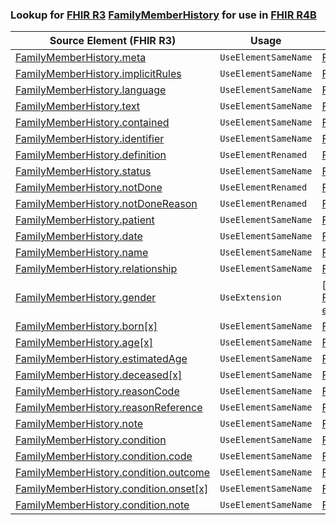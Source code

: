 ### Lookup for [FHIR R3](https://hl7.org/fhir/STU3/) [FamilyMemberHistory](https://hl7.org/fhir/STU3/FamilyMemberHistory.html) for use in [FHIR R4B](https://hl7.org/fhir/R4B/)

| Source Element (FHIR R3) | Usage | Target |
| -------------- | ----- | ------ |
| [FamilyMemberHistory.meta](https://hl7.org/fhir/STU3/FamilyMemberHistory.html#resource) | `UseElementSameName` | [FamilyMemberHistory.meta](https://hl7.org/fhir/R4B/FamilyMemberHistory.html#resource) |
| [FamilyMemberHistory.implicitRules](https://hl7.org/fhir/STU3/FamilyMemberHistory.html#resource) | `UseElementSameName` | [FamilyMemberHistory.implicitRules](https://hl7.org/fhir/R4B/FamilyMemberHistory.html#resource) |
| [FamilyMemberHistory.language](https://hl7.org/fhir/STU3/FamilyMemberHistory.html#resource) | `UseElementSameName` | [FamilyMemberHistory.language](https://hl7.org/fhir/R4B/FamilyMemberHistory.html#resource) |
| [FamilyMemberHistory.text](https://hl7.org/fhir/STU3/FamilyMemberHistory.html#resource) | `UseElementSameName` | [FamilyMemberHistory.text](https://hl7.org/fhir/R4B/FamilyMemberHistory.html#resource) |
| [FamilyMemberHistory.contained](https://hl7.org/fhir/STU3/FamilyMemberHistory.html#resource) | `UseElementSameName` | [FamilyMemberHistory.contained](https://hl7.org/fhir/R4B/FamilyMemberHistory.html#resource) |
| [FamilyMemberHistory.identifier](https://hl7.org/fhir/STU3/FamilyMemberHistory.html#resource) | `UseElementSameName` | [FamilyMemberHistory.identifier](https://hl7.org/fhir/R4B/FamilyMemberHistory.html#resource) |
| [FamilyMemberHistory.definition](https://hl7.org/fhir/STU3/FamilyMemberHistory.html#resource) | `UseElementRenamed` | [FamilyMemberHistory.instantiatesCanonical](https://hl7.org/fhir/R4B/FamilyMemberHistory.html#resource) |
| [FamilyMemberHistory.status](https://hl7.org/fhir/STU3/FamilyMemberHistory.html#resource) | `UseElementSameName` | [FamilyMemberHistory.status](https://hl7.org/fhir/R4B/FamilyMemberHistory.html#resource) |
| [FamilyMemberHistory.notDone](https://hl7.org/fhir/STU3/FamilyMemberHistory.html#resource) | `UseElementRenamed` | [FamilyMemberHistory.dataAbsentReason](https://hl7.org/fhir/R4B/FamilyMemberHistory.html#resource) |
| [FamilyMemberHistory.notDoneReason](https://hl7.org/fhir/STU3/FamilyMemberHistory.html#resource) | `UseElementRenamed` | [FamilyMemberHistory.dataAbsentReason](https://hl7.org/fhir/R4B/FamilyMemberHistory.html#resource) |
| [FamilyMemberHistory.patient](https://hl7.org/fhir/STU3/FamilyMemberHistory.html#resource) | `UseElementSameName` | [FamilyMemberHistory.patient](https://hl7.org/fhir/R4B/FamilyMemberHistory.html#resource) |
| [FamilyMemberHistory.date](https://hl7.org/fhir/STU3/FamilyMemberHistory.html#resource) | `UseElementSameName` | [FamilyMemberHistory.date](https://hl7.org/fhir/R4B/FamilyMemberHistory.html#resource) |
| [FamilyMemberHistory.name](https://hl7.org/fhir/STU3/FamilyMemberHistory.html#resource) | `UseElementSameName` | [FamilyMemberHistory.name](https://hl7.org/fhir/R4B/FamilyMemberHistory.html#resource) |
| [FamilyMemberHistory.relationship](https://hl7.org/fhir/STU3/FamilyMemberHistory.html#resource) | `UseElementSameName` | [FamilyMemberHistory.relationship](https://hl7.org/fhir/R4B/FamilyMemberHistory.html#resource) |
| [FamilyMemberHistory.gender](https://hl7.org/fhir/STU3/FamilyMemberHistory.html#resource) | `UseExtension` | [http://hl7.org/fhir/3.0/StructureDefinition/extension-FamilyMemberHistory.gender](StructureDefinition-ext-R3-FamilyMemberHistory.gender.html) |
| [FamilyMemberHistory.born[x]](https://hl7.org/fhir/STU3/FamilyMemberHistory.html#resource) | `UseElementSameName` | [FamilyMemberHistory.born[x]](https://hl7.org/fhir/R4B/FamilyMemberHistory.html#resource) |
| [FamilyMemberHistory.age[x]](https://hl7.org/fhir/STU3/FamilyMemberHistory.html#resource) | `UseElementSameName` | [FamilyMemberHistory.age[x]](https://hl7.org/fhir/R4B/FamilyMemberHistory.html#resource) |
| [FamilyMemberHistory.estimatedAge](https://hl7.org/fhir/STU3/FamilyMemberHistory.html#resource) | `UseElementSameName` | [FamilyMemberHistory.estimatedAge](https://hl7.org/fhir/R4B/FamilyMemberHistory.html#resource) |
| [FamilyMemberHistory.deceased[x]](https://hl7.org/fhir/STU3/FamilyMemberHistory.html#resource) | `UseElementSameName` | [FamilyMemberHistory.deceased[x]](https://hl7.org/fhir/R4B/FamilyMemberHistory.html#resource) |
| [FamilyMemberHistory.reasonCode](https://hl7.org/fhir/STU3/FamilyMemberHistory.html#resource) | `UseElementSameName` | [FamilyMemberHistory.reasonCode](https://hl7.org/fhir/R4B/FamilyMemberHistory.html#resource) |
| [FamilyMemberHistory.reasonReference](https://hl7.org/fhir/STU3/FamilyMemberHistory.html#resource) | `UseElementSameName` | [FamilyMemberHistory.reasonReference](https://hl7.org/fhir/R4B/FamilyMemberHistory.html#resource) |
| [FamilyMemberHistory.note](https://hl7.org/fhir/STU3/FamilyMemberHistory.html#resource) | `UseElementSameName` | [FamilyMemberHistory.note](https://hl7.org/fhir/R4B/FamilyMemberHistory.html#resource) |
| [FamilyMemberHistory.condition](https://hl7.org/fhir/STU3/FamilyMemberHistory.html#resource) | `UseElementSameName` | [FamilyMemberHistory.condition](https://hl7.org/fhir/R4B/FamilyMemberHistory.html#resource) |
| [FamilyMemberHistory.condition.code](https://hl7.org/fhir/STU3/FamilyMemberHistory.html#resource) | `UseElementSameName` | [FamilyMemberHistory.condition.code](https://hl7.org/fhir/R4B/FamilyMemberHistory.html#resource) |
| [FamilyMemberHistory.condition.outcome](https://hl7.org/fhir/STU3/FamilyMemberHistory.html#resource) | `UseElementSameName` | [FamilyMemberHistory.condition.outcome](https://hl7.org/fhir/R4B/FamilyMemberHistory.html#resource) |
| [FamilyMemberHistory.condition.onset[x]](https://hl7.org/fhir/STU3/FamilyMemberHistory.html#resource) | `UseElementSameName` | [FamilyMemberHistory.condition.onset[x]](https://hl7.org/fhir/R4B/FamilyMemberHistory.html#resource) |
| [FamilyMemberHistory.condition.note](https://hl7.org/fhir/STU3/FamilyMemberHistory.html#resource) | `UseElementSameName` | [FamilyMemberHistory.condition.note](https://hl7.org/fhir/R4B/FamilyMemberHistory.html#resource) |
